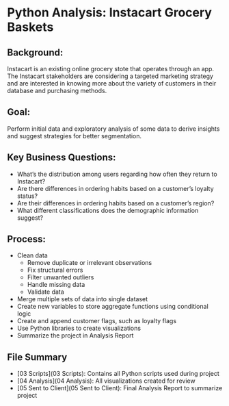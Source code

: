 # Python Analysis: Instacart Grocery Baskets

## Background:
Instacart is an existing online grocery stote that operates through an app. The Instacart stakeholders are considering a targeted marketing strategy and are interested in knowing more about the variety of customers in their database and purchasing methods. 
## Goal:
Perform initial data and exploratory analysis of some data to derive insights and suggest strategies for better segmentation.
## Key Business Questions:
* What’s the distribution among users regarding how often they return to Instacart?
* Are there differences in ordering habits based on a customer’s loyalty status?
* Are their differences in ordering habits based on a customer’s region?
* What different classifications does the demographic information suggest?

## Process:
* Clean data
  - Remove duplicate or irrelevant observations
  - Fix structural errors
  - Filter unwanted outliers
  - Handle missing data
  - Validate data
* Merge multiple sets of data into single dataset
* Create new variables to store aggregate functions using conditional logic
* Create and append customer flags, such as loyalty flags
* Use Python libraries to create visualizations
* Summarize the project in Analysis Report 

## File Summary
* [03 Scripts](03 Scripts): Contains all Python scripts used during project
* [04 Analysis](04 Analysis): All visualizations created for review
* [05 Sent to Client](05 Sent to Client): Final Analysis Report to summarize project
